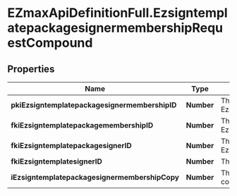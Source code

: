 # EZmaxApiDefinitionFull.EzsigntemplatepackagesignermembershipRequestCompound

## Properties

Name | Type | Description | Notes
------------ | ------------- | ------------- | -------------
**pkiEzsigntemplatepackagesignermembershipID** | **Number** | The unique ID of the Ezsigntemplatepackagesignermembership | [optional] 
**fkiEzsigntemplatepackagemembershipID** | **Number** | The unique ID of the Ezsigntemplatepackagemembership | 
**fkiEzsigntemplatepackagesignerID** | **Number** | The unique ID of the Ezsigntemplatepackagesigner | 
**fkiEzsigntemplatesignerID** | **Number** | The unique ID of the Ezsigntemplatesigner | 
**iEzsigntemplatepackagesignermembershipCopy** | **Number** | The Copy number in case of multiple copies. | [optional] 


